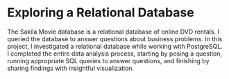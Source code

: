 # Exploring a Relational Database

The Sakila Movie database is a relational database of online DVD rentals. I queried the database to answer questions about business problems. In this project, l investigated a relational database while working with PostgreSQL. I completed the entire data analysis process, starting by posing a question, running appropriate SQL queries to answer questions, and finishing by sharing findings with insightful visualization.
